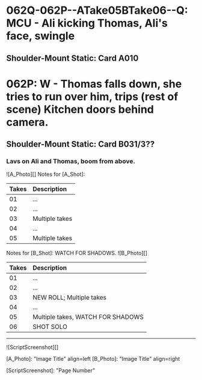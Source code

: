# 062Q-062P--ATake05BTake06--Q: MCU - Ali kicking Thomas, Ali's face, swingle
## Shoulder-Mount Static: Card A010

# 062P: W - Thomas falls down, she tries to run over him, trips (rest of scene) Kitchen doors behind camera.
## Shoulder-Mount Static: Card B031/3??

### Lavs on Ali and Thomas, boom from above.

![A_Photo][]
Notes for [A_Shot]: 

| Takes | Description |
|:---|:----|
| 01 | ... |
| 02 | ... |
| 03 | Multiple takes |
| 04 | ... |
| 05 | Multiple takes |

Notes for [B_Shot]: WATCH FOR SHADOWS.
![B_Photo][]

| Takes | Description |
|:---|:----|
| 01 | ... |
| 02 | ... |
| 03 | NEW ROLL; Multiple takes |
| 04 | ... |
| 05 | Multiple takes, WATCH FOR SHADOWS |
| 06 | SHOT SOLO |


----

![ScriptScreenshot][]


[A_Photo]:  "Image Title" align=left
[B_Photo]:  "Image Title" align=right

[ScriptScreenshot]: "Page Number"